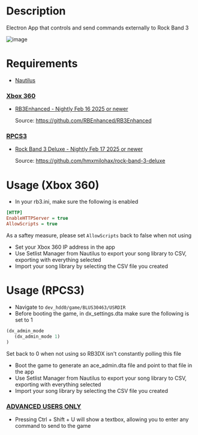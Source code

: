 # Description

Electron App that controls and send commands externally to Rock Band 3

![image](https://i.imgur.com/V19D9MN.png)

# Requirements

* [Nautilus](https://github.com/trojannemo/Nautilus)

### <ins>Xbox 360</ins>
* [RB3Enhanced - Nightly Feb 16 2025 or newer](https://nightly.link/RBEnhanced/RB3Enhanced/workflows/build/master)
  
  Source: https://github.com/RBEnhanced/RB3Enhanced

### <ins>RPCS3</ins>
* [Rock Band 3 Deluxe - Nightly Feb 17 2025 or newer](https://nightly.link/hmxmilohax/rock-band-3-deluxe/workflows/build/develop)

  Source: https://github.com/hmxmilohax/rock-band-3-deluxe


# Usage (Xbox 360)

* In your rb3.ini, make sure the following is enabled
```ini
[HTTP]
EnableHTTPServer = true
AllowScripts = true
```
As a saftey measure, please set ```AllowScripts``` back to false when not using
* Set your Xbox 360 IP address in the app
* Use Setlist Manager from Nautilus to export your song library to CSV, exporting with everything selected
* Import your song library by selecting the CSV file you created

# Usage (RPCS3)

* Navigate to ```dev_hdd0/game/BLUS30463/USRDIR```
* Before booting the game, in dx_settings.dta make sure the following is set to 1
```lisp
(dx_admin_mode
   (dx_admin_mode 1)
)
```
Set back to 0 when not using so RB3DX isn't constantly polling this file
* Boot the game to generate an ace_admin.dta file and point to that file in the app
* Use Setlist Manager from Nautilus to export your song library to CSV, exporting with everything selected
* Import your song library by selecting the CSV file you created

### <ins>ADVANCED USERS ONLY</ins>
* Pressing Ctrl + Shift + U will show a textbox, allowing you to enter any command to send to the game
